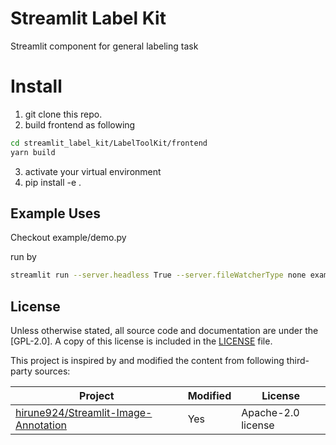 # Streamlit Label Kit

Streamlit component for general labeling task


# Install

1. git clone this repo.
2. build frontend as following
```bash
cd streamlit_label_kit/LabelToolKit/frontend
yarn build
```

3. activate your virtual environment
4. pip install -e .

## Example Uses
Checkout example/demo.py

run by 
```bash
streamlit run --server.headless True --server.fileWatcherType none example/demo.py 
```

## License

Unless otherwise stated, all source code and documentation are under the [GPL-2.0]. A copy of this license is included in the [LICENSE](LICENSE) file.

This project is inspired by and modified the content from following third-party sources:

| Project | Modified | License |
| --- | --- | --- |
| [hirune924/Streamlit-Image-Annotation](https://github.com/hirune924/Streamlit-Image-Annotation) | Yes | Apache-2.0 license |
